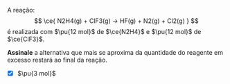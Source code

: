 A reação:
$$
    \ce{ N2H4(g) + ClF3(g) -> HF(g) + N2(g) + Cl2(g) }
$$
é realizada com $\pu{12 mol}$ de $\ce{N2H4}$ e $\pu{12 mol}$ de $\ce{ClF3}$.

**Assinale** a alternativa que mais se aproxima da quantidade do reagente em excesso restará ao final da reação.

- [x] $\pu{3 mol}$
